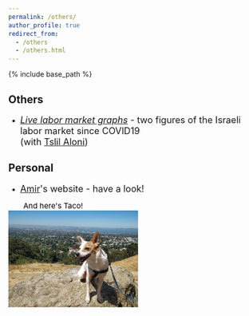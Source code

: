 ```yaml
---
permalink: /others/
author_profile: true
redirect_from:
  - /others
  - /others.html
---
```

<style>
figure {
  margin-left: 30px;
    }
figcaption {
  font-size: 15px;
  color: black;
  text-align: left;
  height: auto;
  margin-left: 30px;
  word-wrap: break-word;
  font-family: -apple-system,".SFNSText-Regular","San Francisco","Roboto","Segoe UI","Helvetica Neue","Lucida Grande",Arial,sans-serif;
}
</style>

{% include base_path %}
## Others
- <span style="font-size:1.3em"> [*Live labor market graphs*](https://sites.google.com/view/tslil-aloni/labormarketcovid19?authuser=0)  - two figures of the Israeli labor market since COVID19  
(with [Tslil Aloni](https://sites.google.com/view/tslil-aloni/home?authuser=0)) </span>
 
## Personal
- <span style="font-size:1.3em">  [Amir](https://www.amirbar.net)'s website - have a look! </span>

<figcaption>And here's Taco!</figcaption>
<img src="/images/Taco_berkeley.jpeg" alt="Taco!" width="260" align="left"/>

